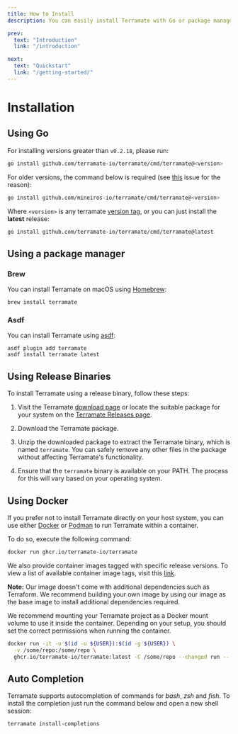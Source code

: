 ```yaml
---
title: How to Install
description: You can easily install Terramate with Go or package managers such as brew. You can also run Terramate with Docker by building on top of our pre-configured image.

prev:
  text: "Introduction"
  link: "/introduction"

next:
  text: "Quickstart"
  link: "/getting-started/"
---
```


# Installation

## Using Go

For installing versions greater than `v0.2.18`, please run:

```sh
go install github.com/terramate-io/terramate/cmd/terramate@<version>
```

For older versions, the command below is required (see [this](https://github.com/golang/go/issues/60452) issue for the reason):

```sh
go install github.com/mineiros-io/terramate/cmd/terramate@<version>
```

Where `<version>` is any terramate [version tag](https://github.com/terramate-io/terramate/tags),
or you can just install the **latest** release:

```sh
go install github.com/terramate-io/terramate/cmd/terramate@latest
```

## Using a package manager

### Brew

You can install Terramate on macOS using [Homebrew](https://formulae.brew.sh/formula/terramate):

`brew install terramate`

### Asdf

You can install Terramate using [asdf](https://asdf-vm.com/):

```
asdf plugin add terramate
asdf install terramate latest
```

## Using Release Binaries

To install Terramate using a release binary, follow these steps:

1. Visit the Terramate [download page](https://terramate.io/download) or locate the suitable package for your system on the [Terramate Releases page](https://github.com/terramate-io/terramate/releases).

2. Download the Terramate package.

3. Unzip the downloaded package to extract the Terramate binary, which is named `terramate`. You can safely remove any other files in the package without affecting Terramate's functionality.

4. Ensure that the `terramate` binary is available on your PATH. The process for this will vary based on your operating system.

## Using Docker

If you prefer not to install Terramate directly on your host system,
you can use either [Docker](https://www.docker.com/) or [Podman](https://podman.io/) to run Terramate within a container.

To do so, execute the following command:

```sh
docker run ghcr.io/terramate-io/terramate
```

We also provide container images tagged with specific release versions.
To view a list of available container image tags, visit this [link](https://github.com/terramate-io/terramate/pkgs/container/terramate/versions).

**Note:** Our image doesn't come with additional dependencies such as Terraform. We recommend building
your own image by using our image as the base image to install additional dependencies required.

We recommend mounting your Terramate project as a Docker mount volume to use it inside the container.
Depending on your setup, you should set the correct permissions when running the container.

```sh
docker run -it -u $(id -u ${USER}):$(id -g ${USER}) \
  -v /some/repo:/some/repo \
  ghcr.io/terramate-io/terramate:latest -C /some/repo --changed run -- cmd
```

## Auto Completion

Terramate supports autocompletion of commands for _bash_, _zsh_ and _fish_. To
install the completion just run the command below and open a new shell session:

```sh
terramate install-completions
```
